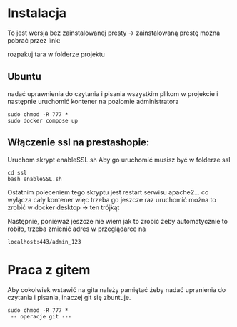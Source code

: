 # Instalacja
To jest wersja bez zainstalowanej presty -> zainstalowaną prestę można pobrać 
przez link:

rozpakuj tara w folderze projektu 


## Ubuntu
nadać uprawnienia do czytania i pisania wszystkim plikom w projekcie
i następnie uruchomić kontener na poziomie administratora

```
sudo chmod -R 777 *
sudo docker compose up
```

## Włączenie ssl na prestashopie:
Uruchom skrypt enableSSL.sh
Aby go uruchomić musisz być w folderze ssl

```
cd ssl
bash enableSSL.sh
```
Ostatnim poleceniem tego skryptu jest restart serwisu apache2... co wyłącza cały kontener więc trzeba go jeszcze raz uruchomić
można to zrobić w docker desktop -> ten trójkąt 

Następnie, ponieważ jeszcze nie wiem jak to zrobić żeby automatycznie to robiło, trzeba zmienić adres w przeglądarce na
```
localhost:443/admin_123
```

# Praca z gitem
Aby cokolwiek wstawić na gita należy pamiętać żeby nadać upranienia do czytania i pisania, inaczej git się zbuntuje.
```
sudo chmod -R 777 *
 -- operacje git ---
```
